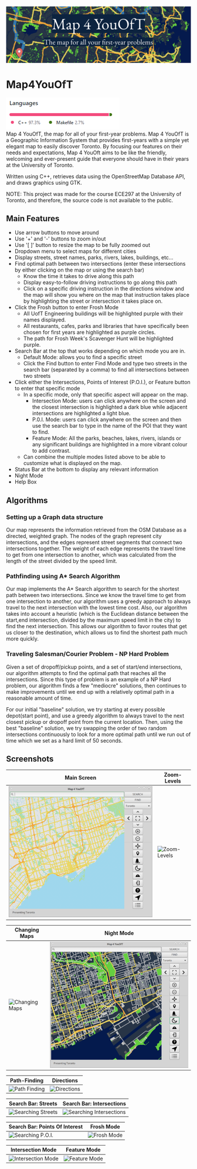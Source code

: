 ![Banner](/Images/coverPage.png)
# Map4YouOfT
![Language Stats](/Images/languageStats.png) <br/>
Map 4 YouOfT, the map for all of your first-year problems. Map 4 YouOfT is a Geographic Information System that provides first-years with a simple yet elegant map to easily discover Toronto. By focusing our features on their needs and expectations, Map 4 YouOft aims to be like the friendly, welcoming and ever-present guide that everyone should have in their years at the University of Toronto.

Written using C++, retrieves data using the OpenStreetMap Database API, and draws graphics using GTK.

NOTE: This project was made for the course ECE297 at the University of Toronto, and therefore, the source code is not available to the public.

## Main Features
* Use arrow buttons to move around 
* Use '+' and '-' buttons to zoom in/out
* Use '[ ]' button to resize the map to be fully zoomed out
* Dropdown menu to select maps for different cities
* Display streets, street names, parks, rivers, lakes, buildings, etc...
* Find optimal path between two intersections (enter these intersections by either clicking on the map or using the search bar)
	* Know the time it takes to drive along this path
	* Display easy-to-follow driving instructions to go along this path
	* Click on a specific driving instruction in the directions window and the map will show you where on the map that instruction takes place by highlighting the street or intersection it takes place on.
* Click the Frosh button to enter Frosh Mode
	* All UofT Engineering buildings will be highlighted purple with their names displayed.
	* All restaurants, cafes, parks and libraries that have specifically been chosen for first years are highlighted as purple circles.
	* The path for Frosh Week's Scavenger Hunt will be highlighted purple.
* Search Bar at the top that works depending on which mode you are in.
	* Default Mode: allows you to find a specific street
	* Click the Find button to enter Find Mode and type two streets in the search bar (separated by a comma) to find all intersections between two streets
* Click either the Intersections, Points of Interest (P.O.I.), or Feature button to enter that specific mode
	* In a specific mode, only that specific aspect will appear on the map.
	 	* Intersection Mode: users can click anywhere on the screen and the closest intersection is highlighted a dark blue while adjacent intersections are highlighted a light blue.
		* P.0.I. Mode: users can click anywhere on the screen and then use the search bar to type in the name of the POI that they want to find.
		* Feature Mode: All the parks, beaches, lakes, rivers, islands or any significant buildings are highlighted in a more vibrant colour to add contrast.
	* Can combine the multiple modes listed above to be able to customize what is displayed on the map.
* Status Bar at the bottom to display any relevant information
* Night Mode
* Help Box

## Algorithms
### Setting up a Graph data structure
Our map represents the information retrieved from the OSM Database as a directed, weighted graph. The nodes of the graph represent city intersections, and the edges represent street segments that connect two intersections together. The weight of each edge represents the travel time to get from one intersection to another, which was calculated from the length of the street divided by the speed limit. 

### Pathfinding using A* Search Algorithm
Our map implements the A* Search algorithm to search for the shortest path between two intersections. Since we know the travel time to get from one intersection to another, our algorithm uses a greedy approach to always travel to the next intersection with the lowest time cost. Also, our algorithm takes into account a heuristic (which is the Euclidean distance between the start,end intersection, divided by the maximum speed limit in the city) to find the next intersection. This allows our algorithm to favor routes that get us closer to the destination, which allows us to find the shortest path much more quickly. 

### Traveling Salesman/Courier Problem - NP Hard Problem
Given a set of dropoff/pickup points, and a set of start/end intersections, our algorithm attempts to find the optimal path that reaches all the intersections. Since this type of problem is an example of a NP Hard problem, our algorithm finds a few "mediocre" solutions, then continues to make improvements until we end up with a relatively optimal path in a reasonable amount of time. 

For our initial "baseline" solution, we try starting at every possible depot(start point), and use a greedy algorithm to always travel to the next closest pickup or dropoff point from the current location. Then, using the best "baseline" solution, we try swapping the order of two random intersections continuously to look for a more optimal path until we run out of time which we set as a hard limit of 50 seconds.


## Screenshots
| Main Screen  | Zoom-Levels |
| ------------- | ------------- |
| ![Main Screen](/Images/mainScreen.png)  | ![Zoom-Levels](/Images/zoomLevels.gif) |

| Changing Maps  | Night Mode |
| ------------- | ------------- |
| ![Changing Maps](/Images/changingMaps.gif)  | ![Night Mode](/Images/nightMode.png) |

| Path-Finding  | Directions |
| ------------- | ------------- |
| ![Path Finding](/Images/pathFinding.gif)  | ![Directions](/Images/directions.gif) |

| Search Bar: Streets  | Search Bar: Intersections |
| ------------- | ------------- |
| ![Searching Streets](/Images/searchStreet.gif)  | ![Searching Intersections](/Images/searchIntersection.gif) |

| Search Bar: Points Of Interest  | Frosh Mode |
| ------------- | ------------- |
| ![Searching P.O.I.](/Images/poiFinding.gif)  | ![Frosh Mode](/Images/froshMode.gif) |

| Intersection Mode  | Feature Mode |
| ------------- | ------------- |
| ![Intersection Mode](/Images/intersectionMode.gif)  | ![Feature Mode](/Images/featureMode.gif) |

